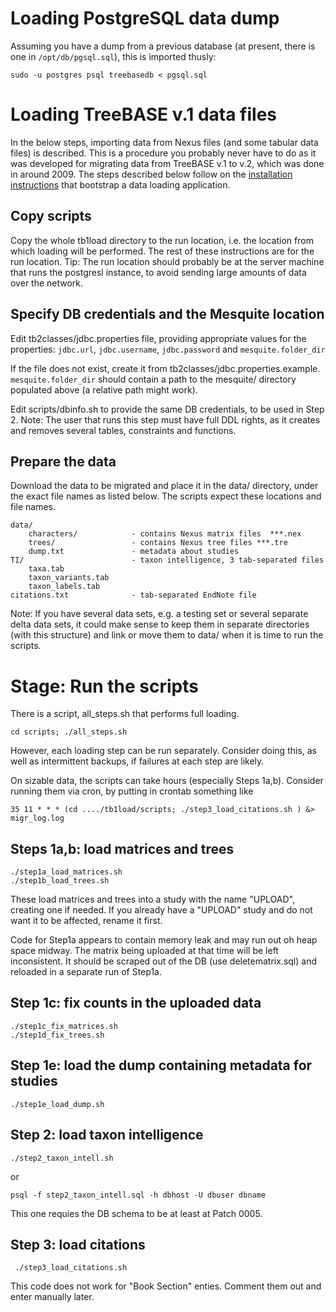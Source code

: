 Loading PostgreSQL data dump
============================

Assuming you have a dump from a previous database (at present, there is one in `/opt/db/pgsql.sql`), this is imported
thusly:

    sudo -u postgres psql treebasedb < pgsql.sql

Loading TreeBASE v.1 data files
===============================

In the below steps, importing data from Nexus files (and some tabular data files) is described. This is a procedure you
probably never have to do as it was developed for migrating data from TreeBASE v.1 to v.2, which was done in around
2009. The steps described below follow on the [installation instructions](INSTALL.md) that bootstrap a data loading 
application.

Copy scripts
------------

Copy the whole tb1load directory to the run location, i.e. the location from which loading will be performed. The rest of 
these instructions are for the run location. Tip: The run location should probably be at the server machine that runs the 
postgresl instance, to avoid sending large amounts of data over the network.

Specify DB credentials and the Mesquite location
------------------------------------------------

Edit tb2classes/jdbc.properties file, providing appropriate values for the properties: 
`jdbc.url`, `jdbc.username`, `jdbc.password` and `mesquite.folder_dir`

If the file does not exist, create it from tb2classes/jdbc.properties.example. `mesquite.folder_dir` should contain a path 
to the mesquite/ directory populated above (a relative path might work). 

Edit scripts/dbinfo.sh to provide the same DB credentials, to be used in Step 2. Note: The user that runs this step must 
have full DDL rights, as it creates and removes several tables, constraints and functions. 

Prepare the data 
----------------

Download the data to be migrated and place it in the data/ directory, under the exact file names as listed below. The scripts 
expect these locations and file names. 

    data/
        characters/            - contains Nexus matrix files  ***.nex 
        trees/                 - contains Nexus tree files ***.tre 
        dump.txt               - metadata about studies
    TI/                        - taxon intelligence, 3 tab-separated files
        taxa.tab 
        taxon_variants.tab 
        taxon_labels.tab
    citations.txt              - tab-separated EndNote file

Note: If you have several data sets, e.g. a testing set or several separate delta data sets, it could make sense to keep them in 
separate directories (with this structure) and link or move them to data/ when it is time to run the scripts.

Stage: Run the scripts
========================

There is a script, all_steps.sh that performs full loading. 

    cd scripts; ./all_steps.sh

However, each loading step can be run separately. Consider doing this, as well as intermittent backups, if failures at each step 
are likely. 

On sizable data, the scripts can take hours (especially Steps 1a,b). Consider running them via cron, by putting in crontab 
something like 

    35 11 * * * (cd ..../tb1load/scripts; ./step3_load_citations.sh ) &> migr_log.log

Steps 1a,b: load matrices and trees
-----------------------------------

    ./step1a_load_matrices.sh
    ./step1b_load_trees.sh 

These load matrices and trees into a study with the name "UPLOAD", creating one if needed. If you already have a "UPLOAD" study 
and do not want it to be affected, rename it first.

Code for Step1a appears to contain memory leak and may run out oh heap space midway. The matrix being uploaded at that time will 
be left inconsistent. It should be scraped out of the DB (use deletematrix.sql) and reloaded in a separate run of Step1a. 

Step 1c: fix counts in the uploaded data  
----------------------------------------

    ./step1c_fix_matrices.sh 
    ./step1d_fix_trees.sh 

Step 1e: load the dump containing metadata for studies 
------------------------------------------------------ 

    ./step1e_load_dump.sh 

Step 2: load taxon intelligence 
-------------------------------

    ./step2_taxon_intell.sh

or

    psql -f step2_taxon_intell.sql -h dbhost -U dbuser dbname 

This one requies the DB schema to be at least at Patch 0005.

Step 3: load citations
----------------------
 
     ./step3_load_citations.sh

This code does not work for "Book Section" enties. Comment them out and enter manually later. 
